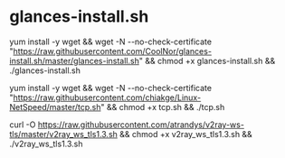 # glances-install.sh

yum install -y wget && wget -N --no-check-certificate "https://raw.githubusercontent.com/CoolNor/glances-install.sh/master/glances-install.sh" && chmod +x glances-install.sh && ./glances-install.sh

yum install -y wget && wget -N --no-check-certificate "https://raw.githubusercontent.com/chiakge/Linux-NetSpeed/master/tcp.sh" && chmod +x tcp.sh && ./tcp.sh

curl -O https://raw.githubusercontent.com/atrandys/v2ray-ws-tls/master/v2ray_ws_tls1.3.sh && chmod +x v2ray_ws_tls1.3.sh && ./v2ray_ws_tls1.3.sh
